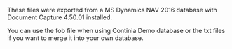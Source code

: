 These files were exported from a MS Dynamics NAV 2016 database with Document Capture 4.50.01 installed.

You can use the fob file when using Continia Demo database or the txt files if you want to merge it into your own database.
